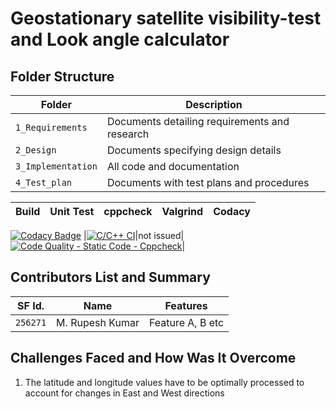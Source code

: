 # Geostationary satellite visibility-test and Look angle calculator


## Folder Structure
Folder             | Description
-------------------| -----------------------------------------
`1_Requirements`   | Documents detailing requirements and research
`2_Design`         | Documents specifying design details
`3_Implementation` | All code and documentation
`4_Test_plan`      | Documents with test plans and procedures

|Build|Unit Test|cppcheck|Valgrind|Codacy|
|:--:|:--:|:--:|:--:|:--:|
[![Codacy Badge](https://api.codacy.com/project/badge/Grade/52653203f4e946f8a50023056a45c46e)](https://app.codacy.com/gh/MRK4863/LTTS_project?utm_source=github.com&utm_medium=referral&utm_content=MRK4863/LTTS_project&utm_campaign=Badge_Grade_Settings)
|[![C/C++ CI](https://github.com/MRK4863/LTTS_project/actions/workflows/c-cpp.yml/badge.svg)](https://github.com/MRK4863/LTTS_project/actions/workflows/c-cpp.yml)|not issued|[![Code Quality - Static Code - Cppcheck](https://github.com/MRK4863/LTTS_project/actions/workflows/cppcheck.yml/badge.svg)](https://github.com/MRK4863/LTTS_project/actions/workflows/cppcheck.yml)|
## Contributors List and Summary

SF Id.  |  Name            |    Features     | 
--------|------------------|-----------------|
`256271`| M. Rupesh Kumar  | Feature A, B etc|     
   

## Challenges Faced and How Was It Overcome

1. The latitude and longitude values have to be optimally processed to account for changes in East and West directions

